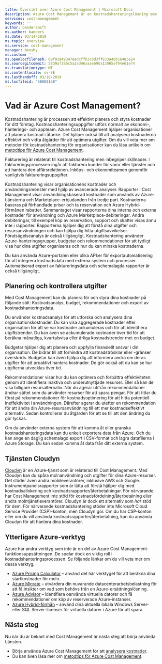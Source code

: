 ```yaml
---
title: Översikt över Azure Cost Management | Microsoft Docs
description: Azure Cost Management är en kostnadshanteringslösning som hjälper till att övervaka och kontrollera Azure-utgifter och optimera resursanvändning.
services: cost-management
keywords: ''
author: bandersmsft
ms.author: banders
ms.date: 03/14/2019
ms.topic: overview
ms.service: cost-management
manager: benshy
ms.custom: ''
ms.openlocfilehash: 69f91949347eadcffb3c0d3ff833a40b5e483e24
ms.sourcegitcommit: 5839af386c5a2ad46aaaeb90a13065ef94e61e74
ms.translationtype: MT
ms.contentlocale: sv-SE
ms.lasthandoff: 03/18/2019
ms.locfileid: "58003168"
---
```

# <a name="what-is-azure-cost-management"></a>Vad är Azure Cost Management?

Kostnadshantering är processen att effektivt planera och styra kostnader för ditt företag. Kostnadshanteringsuppgifter utförs normalt av ekonomi-, hanterings- och appteam. Azure Cost Management hjälper organisationer att planera kostnad i åtanke. Det hjälper också till att analysera kostnaderna effektivt och vidta åtgärder för att optimera utgifter. Om du vill veta mer om metoder för kostnadshantering för organisationer kan du läsa artikeln om [metodtips för Azure Cost Management](cost-mgt-best-practices.md).

Fakturering är relaterat till kostnadshantering men inbegriper skillnader. I faktureringsprocessen ingår att fakturera kunder för varor eller tjänster och att hantera den affärsrelationen.  Inköps- och ekonomiteamen genomför vanligtvis faktureringsuppgifter.

Kostnadshantering visar organisationens kostnader och användningsmönster med hjälp av avancerade analyser. Rapporter i Cost Management visar användningsbaserad kostnader som används av Azure-tjänsterna och Marketplace-erbjudanden från tredje part. Kostnaderna baseras på förhandlade priser och ta reservation och Azure Hybrid-förmånen rabatter. Sammantaget visar rapporterna dina interna och externa kostnader för användning och Azure Marketplace-debiteringar. Andra debiteringar, till exempel köp av reservation, support och skatter visas ännu inte i rapporter. Rapporterna hjälper dig att förstå dina utgifter och resursanvändningen och kan hjälpa dig hitta utgiftsavvikelser. Förutsägelseanalys är också tillgängligt. Kostnadshantering använder Azure-hanteringsgrupper, budgetar och rekommendationer för att tydligt visa hur dina utgifter organiseras och hur du kan minska kostnaderna.

Du kan använda Azure-portalen eller olika API:er för exportautomatisering för att integrera kostnadsdata med externa system och processer. Automatiserad export av faktureringsdata och schemalagda rapporter är också tillgängligt.

## <a name="plan-and-control-expenses"></a>Planering och kontrollera utgifter

Med Cost Management kan du planera för och styra dina kostnader på följande sätt: Kostnadsanalys, budget, rekommendationer och export av kostnadshanteringsdata.

Du använder kostnadsanalys för att utforska och analysera dina organisationskostnader. Du kan visa aggregerade kostnader efter organisation för att se var kostnader ackumuleras och för att identifiera utgiftstrender. Du kan även se ackumulerade kostnader över tid för att beräkna månatliga, kvartalsvisa eller årliga kostnadstrender mot en budget.

Budgetar hjälper dig att planera och uppfylla finansiellt ansvar i din organisation. De bidrar till att förhindra att kostnadströsklar eller -gränser överskrids. Budgetar kan även hjälpa dig att informera andra om deras utgifter för att proaktivt hantera kostnader. De gör också att du kan se hur utgifterna utvecklas över tid.

Rekommendationer visar hur du kan optimera och förbättra effektiviteten genom att identifiera inaktiva och underutnyttjade resurser. Eller så kan de visa billigare resursalternativ. När du agerar utifrån rekommendationer ändrar sättet som du använder resurser för att spara pengar. För att tittar du först på rekommendationer för kostnadsoptimering för att hitta potentiell ineffektivitet i användningen. Därefter agerar du utefter en rekommendation för att ändra din Azure-resursanvändning till ett mer kostnadseffektivt alternativ. Sedan kontrollerar du åtgärden för att se till att den ändring du gör lyckas.

Om du använder externa system för att komma åt eller granska kostnadshanteringsdata kan du enkelt exportera data från Azure. Och du kan ange en daglig schemalagd export i CSV-format och lagra datafilerna i Azure Storage. Du kan sedan komma åt data från ditt externa system.

## <a name="consider-cloudyn"></a>Tjänsten Cloudyn

[Cloudyn](overview.md) är en Azure-tjänst som är relaterad till Cost Management. Med Cloudyn kan du spåra molnanvändning och utgifter för dina Azure-resurser. Det stöder även andra molnleverantörer, inklusive AWS och Google. Instrumentpanelsrapporter som är lätta att förstå hjälper dig med kostnadsallokering och kostnadsrapporter/återbetalningar. För närvarande har Cost Management inte stöd för kostnadsfördelning/återbetalning eller andra molntjänstleverantörer. Cloudyn är dock ett alternativ som _har_ stöd för dem. För närvarande kostnadshantering stöder inte Microsoft Cloud Service Provider (CSP)-konton, men Cloudyn gör. Om du har CSP-konton eller om du vill använda kostnadsrapporter/återbetalning, kan du använda Cloudyn för att hantera dina kostnader.

## <a name="additional-azure-tools"></a>Ytterligare Azure-verktyg

Azure har andra verktyg som inte är en del av Azure Cost Management-funktionsuppsättningen. De spelar dock en viktig roll i kostnadshanteringsprocessen. Se följande länkar om du vill veta mer om dessa verktyg.

- [Azure Pricing Calculator](https://azure.microsoft.com/pricing/calculator/) – använd det här verktyget för att beräkna dina startkostnader för moln.
- [Azure Migrate](../migrate/migrate-overview.md) – utvärdera din nuvarande datacenterarbetsbelastning för att få insikter om vad som behövs från en Azure-ersättningslösning.
- [Azure Advisor](../advisor/advisor-overview.md) – identifiera oanvända virtuella datorer och få rekommendationer om köp av reserverade Azure-instanser.
- [Azure Hybrid-förmån](https://azure.microsoft.com/pricing/hybrid-benefit/) – använd dina aktuella lokala Windows Server- eller SQL Server-licenser för virtuella datorer i Azure för att spara.


## <a name="next-steps"></a>Nästa steg

Nu när du är bekant med Cost Management är nästa steg att börja använda tjänsten.

- Börja använda Azure Cost Management för att [analysera kostnader](quick-acm-cost-analysis.md).
- Du kan även läsa mer om [metodtips för Azure Cost Management](cost-mgt-best-practices.md).

